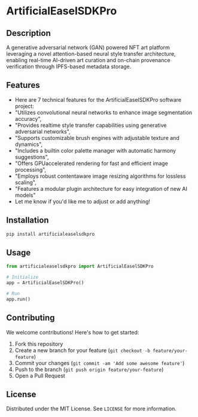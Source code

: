 # ArtificialEaselSDKPro

## Description

A generative adversarial network (GAN) powered NFT art platform leveraging a novel attention-based neural style transfer architecture, enabling real-time AI-driven art curation and on-chain provenance verification through IPFS-based metadata storage.

## Features

- Here are 7 technical features for the ArtificialEaselSDKPro software project:
- "Utilizes convolutional neural networks to enhance image segmentation accuracy",
- "Provides realtime style transfer capabilities using generative adversarial networks",
- "Supports customizable brush engines with adjustable texture and dynamics",
- "Includes a builtin color palette manager with automatic harmony suggestions",
- "Offers GPUaccelerated rendering for fast and efficient image processing",
- "Employs robust contentaware image resizing algorithms for lossless scaling",
- "Features a modular plugin architecture for easy integration of new AI models"
- Let me know if you'd like me to adjust or add anything!
## Installation

```bash
pip install artificialeaselsdkpro
```

## Usage

```python
from artificialeaselsdkpro import ArtificialEaselSDKPro

# Initialize
app = ArtificialEaselSDKPro()

# Run
app.run()
```

## Contributing

We welcome contributions! Here's how to get started:

1. Fork this repository
2. Create a new branch for your feature (`git checkout -b feature/your-feature`)
3. Commit your changes (`git commit -am 'Add some awesome feature'`)
4. Push to the branch (`git push origin feature/your-feature`)
5. Open a Pull Request

## License

Distributed under the MIT License. See `LICENSE` for more information.
